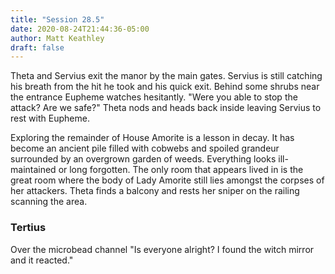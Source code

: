 ```yaml
---
title: "Session 28.5"
date: 2020-08-24T21:44:36-05:00
author: Matt Keathley
draft: false
---
```

Theta and Servius exit the manor by the main gates. Servius is still catching his breath from the hit he took and his quick exit. Behind some shrubs near the entrance Eupheme watches hesitantly. "Were you able to stop the attack? Are we safe?" Theta nods and heads back inside leaving Servius to rest with Eupheme.

Exploring the remainder of House Amorite is a lesson in decay. It has become an ancient pile filled with cobwebs and spoiled grandeur surrounded by an overgrown garden of weeds. Everything looks ill-maintained or long forgotten. The only room that appears lived in is the great room where the body of Lady Amorite still lies amongst the corpses of her attackers. Theta finds a balcony and rests her sniper on the railing scanning the area.

### Tertius
Over the microbead channel "Is everyone alright? I found the witch mirror and it reacted."
